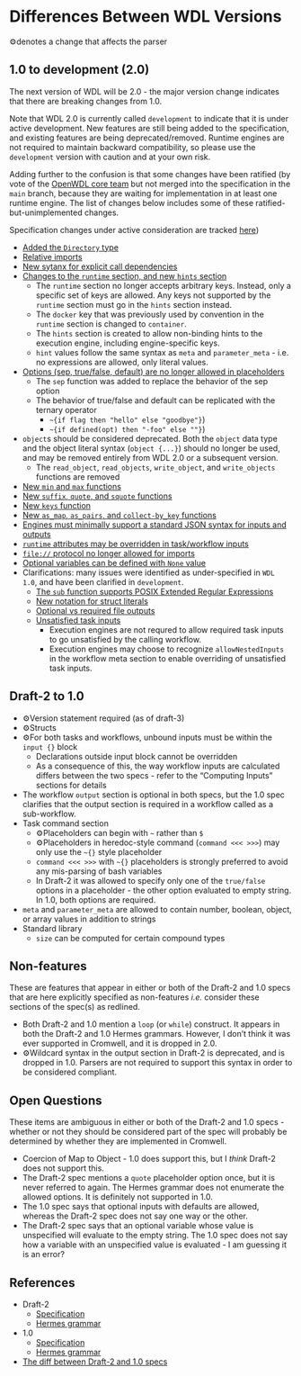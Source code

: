 # Differences Between WDL Versions 

⚙️denotes a change that affects the parser

## 1.0 to development (2.0)

The next version of WDL will be 2.0 - the major version change indicates that there are breaking changes from 1.0.

Note that WDL 2.0 is currently called `development` to indicate that it is under active development. New features are still being added to the specification, and existing features are being deprecated/removed. Runtime engines are not required to maintain backward compatibility, so please use the `development` version with caution and at your own risk.

Adding further to the confusion is that some changes have been ratified (by vote of the [OpenWDL core team](../../GOVERNANCE.md) but not merged into the specification in the `main` branch, because they are waiting for implementation in at least one runtime engine. The list of changes below includes some of these ratified-but-unimplemented changes.

Specification changes under active consideration are tracked [here](https://github.com/openwdl/wdl/discussions/411))

* [Added the `Directory` type](https://github.com/openwdl/wdl/pull/241)
* [Relative imports](https://github.com/openwdl/wdl/pull/220)
* [New sytanx for explicit call dependencies](https://github.com/openwdl/wdl/pull/162)
* [Changes to the `runtime` section, and new `hints` section](https://github.com/openwdl/wdl/pull/315)
    * The `runtime` section no longer accepts arbitrary keys. Instead, only a specific set of keys are allowed. Any keys not supported by the `runtime` section must go in the `hints` section instead.
    * The `docker` key that was previously used by convention in the `runtime` section is changed to `container`.
    * The `hints` section is created to allow non-binding hints to the execution engine, including engine-specific keys.
    * `hint` values follow the same syntax as `meta` and `parameter_meta` - i.e. no expressions are allowed, only literal values.
* [Options (sep, true/false, default) are no longer allowed in placeholders](https://github.com/openwdl/wdl/pull/366)
    * The `sep` function was added to replace the behavior of the sep option
    * The behavior of true/false and default can be replicated with the ternary operator
        * `~{if flag then "hello" else "goodbye"}`)
        * `~{if defined(opt) then "-foo" else ""}`)
* `object`s should be considered deprecated. Both the `object` data type and the object literal syntax (`object {...}`) should no longer be used, and may be removed entirely from WDL 2.0 or a subsequent version.
    * The `read_object`, `read_objects`, `write_object`, and `write_objects` functions are removed
* [New `min` and `max` functions](https://github.com/openwdl/wdl/pull/304)
* [New `suffix`, `quote`, and `squote` functions](https://github.com/openwdl/wdl/pull/362/files)
* [New `keys` function](https://github.com/openwdl/wdl/pull/244)
* [New `as_map`, `as_pairs`, and `collect-by_key` functions](https://github.com/openwdl/wdl/pull/219)
* [Engines must minimally support a standard JSON syntax for inputs and outputs](https://github.com/openwdl/wdl/pull/357)
* [`runtime` attributes may be overridden in task/workflow inputs](https://github.com/openwdl/wdl/pull/313)
* [`file://` protocol no longer allowed for imports](https://github.com/openwdl/wdl/pull/349)
* [Optional variables can be defined with `None` value](https://github.com/openwdl/wdl/pull/263)
* Clarifications: many issues were identified as under-specified in `WDL 1.0`, and have been clarified in `development`.
    * [The `sub` function supports POSIX Extended Regular Expressions](https://github.com/openwdl/wdl/pull/243)
    * [New notation for struct literals](https://github.com/openwdl/wdl/pull/297)
    * [Optional vs required file outputs](https://github.com/openwdl/wdl/pull/310)
    * [Unsatisfied task inputs](https://github.com/openwdl/wdl/pull/359)
        * Execution engines are not requred to allow required task inputs to go unsatisfied by the calling workflow.
        * Execution engines may choose to recognize `allowNestedInputs` in the workflow meta section to enable overriding of unsatisfied task inputs.
    
## Draft-2 to 1.0

*   ⚙️Version statement required (as of draft-3)
*   ⚙️Structs
*   ⚙️For both tasks and workflows, unbound inputs must be within the `input {}` block
    *   Declarations outside input block cannot be overridden
    *   As a consequence of this, the way workflow inputs are calculated differs between the two specs - refer to the “Computing Inputs” sections for details
*   The workflow `output` section is optional in both specs, but the 1.0 spec clarifies that the output section is required in a workflow called as a sub-workflow.
*   Task command section
    *   ⚙️Placeholders can begin with `~` rather than `$`
    *   ⚙️Placeholders in heredoc-style command (`command <<< >>>`) may only use the `~{}` style placeholder
    *   `command <<< >>>` with `~{}` placeholders is strongly preferred to avoid any mis-parsing of bash variables
    *   In Draft-2 it was allowed to specify only one of the `true/false` options in a placeholder - the other option evaluated to empty string. In 1.0, both options are required.
*   `meta` and `parameter_meta` are allowed to contain number, boolean, object, or array values in addition to strings
*   Standard library
    *   `size` can be computed for certain compound types


## Non-features

These are features that appear in either or both of the Draft-2 and 1.0 specs that are here explicitly specified as non-features _i.e._ consider these sections of the spec(s) as redlined.

*   Both Draft-2 and 1.0 mention a `loop` (or `while`) construct. It appears in both the Draft-2 and 1.0 Hermes grammars. However, I don’t think it was ever supported in Cromwell, and it is dropped in 2.0.
*   ⚙️Wildcard syntax in the output section in Draft-2 is deprecated, and is dropped in 1.0. Parsers are not required to support this syntax in order to be considered compliant.

## Open Questions

These items are ambiguous in either or both of the Draft-2 and 1.0 specs - whether or not they should be considered part of the spec will probably be determined by whether they are implemented in Cromwell.

*   Coercion of Map to Object - 1.0 does support this, but I _think_ Draft-2 does not support this.
*   The Draft-2 spec mentions a `quote` placeholder option once, but it is never referred to again. The Hermes grammar does not enumerate the allowed options. It is definitely not supported in 1.0.
*   The 1.0 spec says that optional inputs with defaults are allowed, whereas the Draft-2 spec does not say one way or the other.
*   The Draft-2 spec says that an optional variable whose value is unspecified will evaluate to the empty string. The 1.0 spec does not say how a variable with an unspecified value is evaluated - I am guessing it is an error?

## References

*   Draft-2
    *   [Specification](https://github.com/openwdl/wdl/blob/main/versions/draft-2/SPEC.md#alternative-heredoc-syntax)
    *   [Hermes grammar](https://github.com/openwdl/wdl/blob/main/versions/draft-2/parsers/grammar.hgr)
*   1.0
    *   [Specification](https://github.com/openwdl/wdl/blob/main/versions/1.0/SPEC.md#command-section)
    *   [Hermes grammar](https://github.com/openwdl/wdl/blob/main/versions/1.0/parsers/hermes/grammar.hgr)
*   [The diff between Draft-2 and 1.0 specs](https://github.com/jdidion/wdl/commit/35b49a815858d45e6111899296ae4beb729fe13a?short_path=22feea2#diff-22feea2e46776b17b2da5ddc2717b767)
